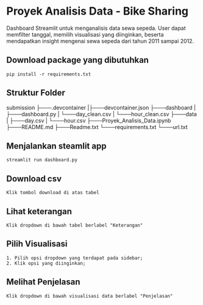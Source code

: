 # Proyek Analisis Data - Bike Sharing
Dashboard Streamlit untuk menganalisis data sewa sepeda. User dapat memfilter tanggal, memilih visualisasi yang diinginkan, beserta mendapatkan insight mengenai sewa sepeda dari tahun 2011 sampai 2012.

## Download package yang dibutuhkan
```
pip install -r requirements.txt
```
## Struktur Folder
submission
├───.devcontainer
|├───devcontainer.json
├───dashboard
| ├───dashboard.py
| └───day_clean.csv
| └───hour_clean.csv
├───data
| ├───day.csv
| └───hour.csv
├───Proyek_Analisis_Data.ipynb
├───README.md
├───Readme.txt
└───requirements.txt
└───url.txt

## Menjalankan steamlit app
```
streamlit run dashboard.py
```

## Download csv
```
Klik tombol download di atas tabel
```

## Lihat keterangan
```
Klik dropdown di bawah tabel berlabel "Keterangan"
```

## Pilih Visualisasi
```
1. Pilih opsi dropdown yang terdapat pada sidebar;
2. Klik opsi yang diinginkan;
```

## Melihat Penjelasan
```
Klik dropdown di bawah visualisasi data berlabel "Penjelasan"
```